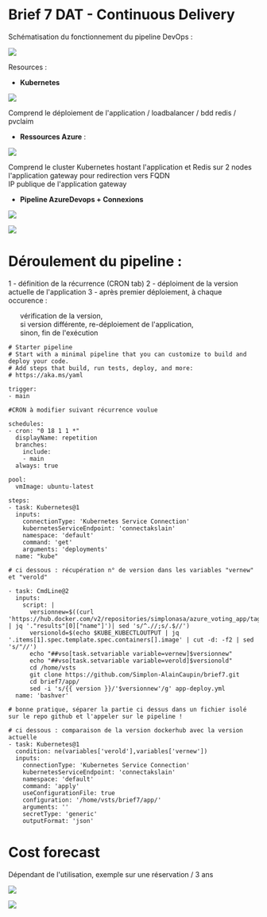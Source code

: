 # Brief 7 DAT - Continuous Delivery

Schématisation du fonctionnement du pipeline DevOps :  

![](https://i.imgur.com/wGbm8CO.png)  

Resources :  

- **Kubernetes**

![](https://i.imgur.com/xeFhzT2.png)

Comprend le déploiement de l'application / loadbalancer / bdd redis / pvclaim

- **Ressources Azure** : 

![](https://i.imgur.com/7HATVYU.png)

Comprend le cluster Kubernetes hostant l'application et Redis sur 2 nodes  
l'application gateway pour redirection vers FQDN  
IP publique de l'application gateway  

- **Pipeline AzureDevops + Connexions**


![](https://i.imgur.com/tCVBiTp.png)  

![](https://i.imgur.com/eDGBNuE.png)  

# Déroulement du pipeline :  

1 - définition de la récurrence (CRON tab)
2 - déploiment de la version actuelle de l'application
3 - après premier déploiement, à chaque occurence : 
<ol>
vérification de la version,
<br>
si version différente, re-déploiement de l'application, 
<br>sinon, fin de l'exécution  
</ol>

```
# Starter pipeline
# Start with a minimal pipeline that you can customize to build and deploy your code.
# Add steps that build, run tests, deploy, and more:
# https://aka.ms/yaml

trigger:
- main

#CRON à modifier suivant récurrence voulue

schedules:
- cron: "0 18 1 1 *"
  displayName: repetition
  branches:
    include:
    - main
  always: true

pool:
  vmImage: ubuntu-latest

steps:
- task: Kubernetes@1
  inputs:
    connectionType: 'Kubernetes Service Connection'
    kubernetesServiceEndpoint: 'connectakslain'
    namespace: 'default'
    command: 'get'
    arguments: 'deployments'
  name: "kube"

# ci dessous : récupération n° de version dans les variables "vernew" et "verold"

- task: CmdLine@2
  inputs:
    script: |
      versionnew=$((curl 'https://hub.docker.com/v2/repositories/simplonasa/azure_voting_app/tags' | jq '."results"[0]["name"]')| sed 's/^.//;s/.$//')
      versionold=$(echo $KUBE_KUBECTLOUTPUT | jq '.items[1].spec.template.spec.containers[].image' | cut -d: -f2 | sed 's/"//')
      echo "##vso[task.setvariable variable=vernew]$versionnew"
      echo "##vso[task.setvariable variable=verold]$versionold"
      cd /home/vsts
      git clone https://github.com/Simplon-AlainCaupin/brief7.git
      cd brief7/app/
      sed -i 's/{{ version }}/'$versionnew'/g' app-deploy.yml
  name: 'bashver'

# bonne pratique, séparer la partie ci dessus dans un fichier isolé sur le repo github et l'appeler sur le pipeline !

# ci dessous : comparaison de la version dockerhub avec la version actuelle
- task: Kubernetes@1
  condition: ne(variables['verold'],variables['vernew'])
  inputs:
    connectionType: 'Kubernetes Service Connection'
    kubernetesServiceEndpoint: 'connectakslain'
    namespace: 'default'
    command: 'apply'
    useConfigurationFile: true
    configuration: '/home/vsts/brief7/app/'
    arguments: ''
    secretType: 'generic'
    outputFormat: 'json'
```
# Cost forecast

Dépendant de l'utilisation, exemple sur une réservation / 3 ans

![](https://i.imgur.com/6dgUgzD.png)

![](https://i.imgur.com/Er4go8q.png)

